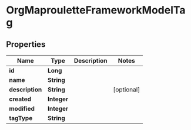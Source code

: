 # OrgMaprouletteFrameworkModelTag

## Properties
Name | Type | Description | Notes
------------ | ------------- | ------------- | -------------
**id** | **Long** |  | 
**name** | **String** |  | 
**description** | **String** |  |  [optional]
**created** | **Integer** |  | 
**modified** | **Integer** |  | 
**tagType** | **String** |  | 
